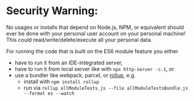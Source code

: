 
Security Warning:
=================
No usages or installs that depend on Node.js, NPM, or equivalent should ever
be done with your personal user account on your personal machine!
This could read/write/delete/execute all your personal data.

For running the code that is built on the ES6 module feature you either
- have to run it from an IDE-integrated server,
- have to run it from local server like with `npx http-server -c-1`, or
- use a bundler like webpack, parcel, or [rollup](https://rollupjs.org), e.g.
  - install with  `npm install rollup`
  - run via `rollup allModuleTests.js --file allModuleTestsBundle.js --format es --watch` 
  
